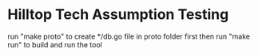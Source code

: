 # Hilltop Tech Assumption Testing

run "make proto" to create */db.go file in proto folder first
then run "make run" to build and run the tool
